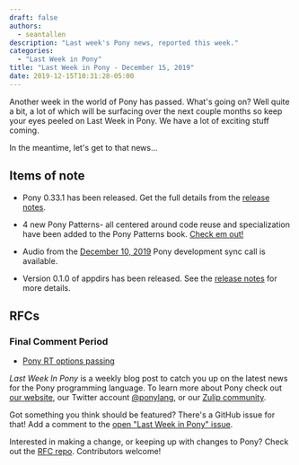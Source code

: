 ```yaml
---
draft: false
authors:
  - seantallen
description: "Last week's Pony news, reported this week."
categories:
  - "Last Week in Pony"
title: "Last Week in Pony - December 15, 2019"
date: 2019-12-15T10:31:28-05:00
---
```


Another week in the world of Pony has passed. What's going on? Well quite a bit, a lot of which will be surfacing over the next couple months so keep your eyes peeled on Last Week in Pony. We have a lot of exciting stuff coming.

In the meantime, let's get to that news...
<!-- more -->

## Items of note

- Pony 0.33.1 has been released. Get the full details from the [release notes](https://github.com/ponylang/ponyc/releases/tag/0.33.1).

- 4 new Pony Patterns- all centered around code reuse and specialization have been added to the Pony Patterns book. [Check em out!](https://patterns.ponylang.io/code-sharing.html)

- Audio from the [December 10, 2019](https://vimeo.com/915534004) Pony development sync call is available.

- Version 0.1.0 of appdirs has been released. See the [release notes](https://github.com/ponylang/appdirs/releases/tag/0.1.0) for more details.

## RFCs

### Final Comment Period

- [Pony RT options passing](https://github.com/ponylang/rfcs/pull/155)

_Last Week In Pony_ is a weekly blog post to catch you up on the latest news for the Pony programming language. To learn more about Pony check out [our website](https://ponylang.io), our Twitter account [@ponylang](https://twitter.com/ponylang), or our [Zulip community](https://ponylang.zulipchat.com).

Got something you think should be featured? There's a GitHub issue for that! Add a comment to the [open "Last Week in Pony" issue](https://github.com/ponylang/ponylang.github.io/issues?q=is%3Aissue+is%3Aopen+label%3Alast-week-in-pony).

Interested in making a change, or keeping up with changes to Pony? Check out the [RFC repo](https://github.com/ponylang/rfcs). Contributors welcome!
